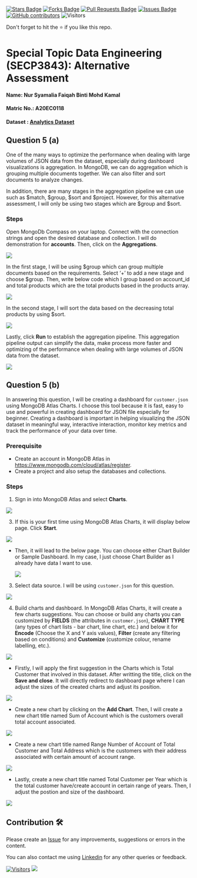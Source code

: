<a href="https://github.com/drshahizan/SECP3843/stargazers"><img src="https://img.shields.io/github/stars/drshahizan/SECP3843" alt="Stars Badge"/></a>
<a href="https://github.com/drshahizan/SECP3843/network/members"><img src="https://img.shields.io/github/forks/drshahizan/SECP3843" alt="Forks Badge"/></a>
<a href="https://github.com/drshahizan/SECP3843/pulls"><img src="https://img.shields.io/github/issues-pr/drshahizan/SECP3843" alt="Pull Requests Badge"/></a>
<a href="https://github.com/drshahizan/SECP3843/issues"><img src="https://img.shields.io/github/issues/drshahizan/SECP3843" alt="Issues Badge"/></a>
<a href="https://github.com/drshahizan/SECP3843/graphs/contributors"><img alt="GitHub contributors" src="https://img.shields.io/github/contributors/drshahizan/SECP3843?color=2b9348"></a>
![Visitors](https://api.visitorbadge.io/api/visitors?path=https%3A%2F%2Fgithub.com%2Fdrshahizan%2FSECP3843&labelColor=%23d9e3f0&countColor=%23697689&style=flat)


Don't forget to hit the :star: if you like this repo.

# Special Topic Data Engineering (SECP3843): Alternative Assessment

#### Name: Nur Syamalia Faiqah Binti Mohd Kamal
#### Matric No.: A20EC0118
#### Dataset : [Analytics Dataset](https://github.com/drshahizan/dataset/tree/main/mongodb/02-analytics)

## Question 5 (a)
<p>One of the many ways to optimize the performance when dealing with large volumes of JSON data from the dataset, especially during dashboard visualizations is aggregation. In MongoDB, we can do aggregation which is grouping multiple documents together. We can also filter and sort documents to analyze changes.</p>

<p>In addition, there are many stages in the aggregation pipeline we can use such as $match, $group, $sort and $project. However, for this alternative assessment, I will only be using two stages which are $group and $sort.</p>

### Steps

Open MongoDb Compass on your laptop. Connect with the connection strings and open the desired database and collection. I will do demonstration for **accounts**. Then, click on the **Aggregations**.

  <img  src="./files/images/agg.png"></img>

In the first stage, I will be using $group which can group multiple documents based on the requirements. Select ‘+’ to add a new stage and choose $group. Then, write below code which I group based on account_id and total products which are the total products based in the products array.

  <img  src="./files/images/group.png"></img>

In the second stage, I will sort the data based on the decreasing total products by using $sort.

  <img  src="./files/images/sort.png"></img>

Lastly, click **Run** to establish the aggregation pipeline. This aggregation pipeline output can simplify the data, make process more faster and optimizing of the performance when dealing with large volumes of JSON data from the dataset.

  <img  src="./files/images/run.png"></img>

## Question 5 (b)
In answering this question, I will be creating a dashboard for `customer.json` using MongoDB Atlas Charts. I choose this tool because it is fast, easy to use and powerful in creating dashboard for JSON file especially for beginner. Creating a dashboard is important in helping visualizing the JSON dataset in meaningful way, interactive interaction, monitor key metrics and track the performance of your data over time.

### Prerequisite
- Create an account in MongoDB Atlas in https://www.mongodb.com/cloud/atlas/register.
- Create a project and also setup the databases and collections.

### Steps
1. Sign in into MongoDB Atlas and select **Charts**.
   
  <img  src="./files/images/chart.jpg"></img>

3. If this is your first time using MongoDB Atlas Charts, it will display below page. Click **Start**.
   
  <img  src="./files/images/start.jpg"></img>
  
- Then, it will lead to the below page. You can choose either Chart Builder or Sample Dashboard. In my case, I just choose Chart Builder as I already have data I want to use.

  <img  src="./files/images/choose.jpg"></img>

3. Select data source. I will be using `customer.json` for this question.
 
  <img  src="./files/images/data.jpg"></img>

4. Build charts and dashboard. In MongoDB Atlas Charts, it will create a few charts suggestions. You can choose or build any charts you can customized by **FIELDS** (the attributes in `customer.json`), **CHART TYPE** (any types of chart lists - bar chart, line chart, etc.) and below it for **Encode** (Choose the X and Y axis values), **Filter** (create any filtering based on conditions) and **Customize** (customize colour, rename labelling, etc.).

  <img  src="./files/images/ch1.jpg"></img>
  
  - Firstly, I will apply the first suggestion in the Charts which is Total Customer that involved in this dataset. After writting the title, click on the **Save and close**. It will directly redirect to dashboard page where I can adjust the sizes of the created charts and adjust its position.

  <img  src="./files/images/ch2.jpg"></img>

  - Create a new chart by clicking on the **Add Chart**. Then, I will create a new chart title named Sum of Account which is the customers overall total account associated.

  <img  src="./files/images/ch3.jpg"></img>

  - Create a new chart title named Range Number of Account of Total Customer and Total Address which is the customers with their address associated with certain amount of account range.

  <img  src="./files/images/ch4.jpg"></img>

  - Lastly, create a new chart title named Total Customer per Year which is the total customer have/create account in certain range of years. Then, I adjust the postion and size of the dashboard.

  <img  src="./files/images/ch5.jpg"></img>


## Contribution 🛠️
Please create an [Issue](https://github.com/drshahizan/special-topic-data-engineering/issues) for any improvements, suggestions or errors in the content.

You can also contact me using [Linkedin](https://www.linkedin.com/in/drshahizan/) for any other queries or feedback.

[![Visitors](https://api.visitorbadge.io/api/visitors?path=https%3A%2F%2Fgithub.com%2Fdrshahizan&labelColor=%23697689&countColor=%23555555&style=plastic)](https://visitorbadge.io/status?path=https%3A%2F%2Fgithub.com%2Fdrshahizan)
![](https://hit.yhype.me/github/profile?user_id=81284918)




